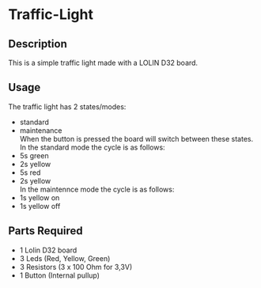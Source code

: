 # Traffic-Light  
## Description  
This is a simple traffic light made with a LOLIN D32 board.  
## Usage  
The traffic light has 2 states/modes:  
- standard  
- maintenance  
When the button is pressed the board will switch between these states.  
In the standard mode the cycle is as follows:  
- 5s green  
- 2s yellow  
- 5s red  
- 2s yellow  
In the maintennce mode the cycle is as follows:  
- 1s yellow on
- 1s yellow off
## Parts Required  
- 1 Lolin D32 board  
- 3 Leds (Red, Yellow, Green)  
- 3 Resistors (3 x 100 Ohm for 3,3V)  
- 1 Button (Internal pullup)  

